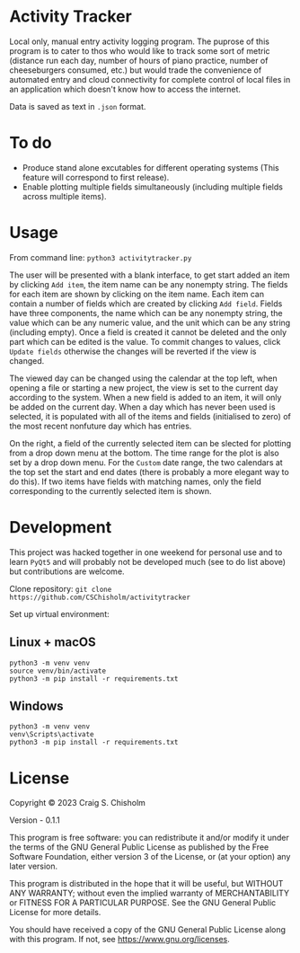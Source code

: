 # Activity Tracker

Local only, manual entry activity logging program. The puprose of this program is to cater to thos who would like to track some sort of metric (distance run each day, number of hours of piano practice, number of cheeseburgers consumed, etc.) but would trade the convenience of automated entry and cloud connectivity for complete control of local files in an application which doesn't know how to access the internet.

Data is saved as text in `.json` format.

# To do
* Produce stand alone excutables for different operating systems (This feature will correspond to first release).
* Enable plotting multiple fields simultaneously (including multiple fields across multiple items).

# Usage

From command line: `python3 activitytracker.py`

The user will be presented with a blank interface, to get start added an item by clicking `Add item`, the item name can be any nonempty string. The fields for each item are shown by clicking on the item name. Each item can contain a number of fields which are created by clicking `Add field`. Fields have three components, the name which can be any nonempty string, the value which can be any numeric value, and the unit which can be any string (including empty). Once a field is created it cannot be deleted and the only part which can be edited is the value. To commit changes to values, click `Update fields` otherwise the changes will be reverted if the view is changed.

The viewed day can be changed using the calendar at the top left, when opening a file or starting a new project, the view is set to the current day according to the system. When a new field is added to an item, it will only be added on the current day. When a day which has never been used is selected, it is populated with all of the items and fields (initialised to zero) of the most recent nonfuture day which has entries.

On the right, a field of the currently selected item can be slected for plotting from a drop down menu at the bottom. The time range for the plot is also set by a drop down menu. For the `Custom` date range, the two calendars at the top set the start and end dates (there is probably a more elegant way to do this). If two items have fields with matching names, only the field corresponding to the currently selected item is shown.

# Development
This project was hacked together in one weekend for personal use and to learn `PyQt5` and will probably not be developed much (see to do list above) but contributions are welcome.

Clone repository:
`git clone https://github.com/CSChisholm/activitytracker`

Set up virtual environment:

## Linux + macOS
```
python3 -m venv venv
source venv/bin/activate
python3 -m pip install -r requirements.txt
```

## Windows
```
python3 -m venv venv
venv\Scripts\activate
python3 -m pip install -r requirements.txt
```

# License

Copyright © 2023 Craig S. Chisholm

Version - 0.1.1

This program is free software: you can redistribute it and/or modify it under the terms of the GNU General Public License as published by the Free Software Foundation, either version 3 of the License, or (at your option) any later version.

This program is distributed in the hope that it will be useful, but WITHOUT ANY WARRANTY; without even the implied warranty of MERCHANTABILITY or FITNESS FOR A PARTICULAR PURPOSE.  See the GNU General Public License for more details.

You should have received a copy of the GNU General Public License along with this program.  If not, see <a href="https://www.gnu.org/licenses/">https://www.gnu.org/licenses</a>.
